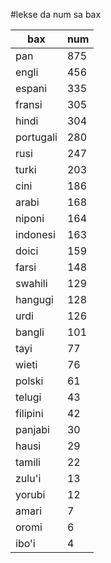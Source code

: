 #lekse da num sa bax

| bax | num |
|-----|-----|
| pan | 875 |
| engli | 456 |
| espani | 335 |
| fransi | 305 |
| hindi | 304 |
| portugali | 280 |
| rusi | 247 |
| turki | 203 |
| cini | 186 |
| arabi | 168 |
| niponi | 164 |
| indonesi | 163 |
| doici | 159 |
| farsi | 148 |
| swahili | 129 |
| hangugi | 128 |
| urdi | 126 |
| bangli | 101 |
| tayi | 77 |
| wieti | 76 |
| polski | 61 |
| telugi | 43 |
| filipini | 42 |
| panjabi | 30 |
| hausi | 29 |
| tamili | 22 |
| zulu'i | 13 |
| yorubi | 12 |
| amari | 7 |
| oromi | 6 |
| ibo'i | 4 |
